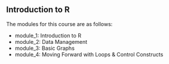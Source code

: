 ## Introduction to R

The modules for this course are as follows:
- module_1: Introduction to R
- module_2: Data Management
- module_3: Basic Graphs
- module_4: Moving Forward with Loops & Control Constructs
